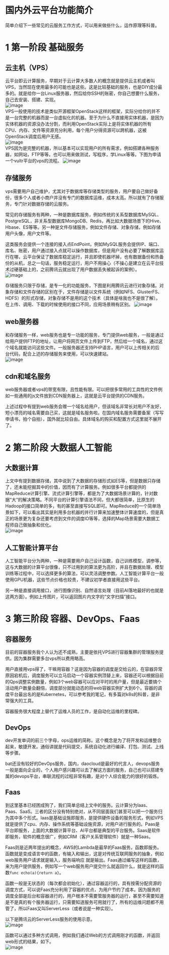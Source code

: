 # 国内外云平台功能简介
简单介绍下一些常见的云服务工作方式，可以用来做些什么，运作原理等科普。
# 1 第一阶段 基础服务
## 云主机（VPS）
云平台即云计算服务，早期对于云计算大多数人的概念就是提供云主机或者叫VPS，当然现在使用最多的可能也是这些。这是比较基础的服务，也是DIY成分最多的。就是给你一台Linux服务器，然后给你SSH的账密，你自己想要什么服务，自己去安装、搭建、实现。  
![image](img/vps1.jpg)  
VPS一般使用的技术是类似开源框架OpenStack这样的框架，实际分给你的并不是一台完整的机器而是一台虚拟化的机器。至于为什么不直接用实体机器，是因为实体机器的资源没办法分割，而利用OpenStack实际上是将实体机器的所有CPU、内存、文件等资源充分利用，每个用户分得资源可以跨机器，这被OpenStack调度后用户无感。  
![image](img/vps2.jpg)  
VPS因为是完整的机器，所以基本可以实现用户的所有需求，例如搭建各种服务器，如网站，FTP等等。也可以用来做测试，写程序，学Linux等等。下图为申请一个vultr平台的vps的流程。
![image](img/1.gif)
## 存储服务
vps需要用户自己维护，尤其对于数据库等存储类型的服务，用户要自己做好备份，很多个人或者小商户并没有专门的数据库运维，成本太高。所以就有了存储服务，专门针对数据存储的云服务。

常见的存储服务有两种，一种是数据库服务，例如传统的关系型数据库MySQL、PostgreSQL，非关系型数据库MongoDB、Redis，再比如大数据场景下的Hive、Hbase、ES等等。另一种是文件存储服务，例如文件存储、对象存储，例如存储用户头像，用户文件等。  

这类服务会提供一个连接的接入点EndPoint，例如MySQL服务会提供IP、端口、库名、账密，用户通过接入点就可以操作数据库，但是用户没有必要了解数据库运行在哪，云平台保证了数据库稳定运行，并且即使机器坏掉，也有数据备份和热备份的从机，总之一句话，服务稳定运行，用户不用操心（不操心是建立在云平台技术过硬基础上的，之前腾讯云就出现了用户数据丢失被起诉的案例）。  
![image](img/db1.jpg)  

存储服务只限于存储，是专一化的功能服务，下图是利用腾讯云进行对象存储。对象存储和文件存储的区别在于，文件存储是以文件系统（例如NFS、GlusterFS、HDFS）的形式存储，对象存储不是用的这个技术（具体是啥我也不是很了解）。在上传、调用、下载的时候使用的接口不同，应用场景稍有区别。
![image](img/2.gif)    

## web服务器
和存储服务一样，web服务也是专一功能的服务，专门提供web服务，一般是通过给用户提供FTP的地址，让用户将网页文件上传到FTP，然后给一个域名，通过这个域名就能访问这些文件。一般服务器还支持PHP语言，用户可以上传相关的后台代码，配合上述的存储服务来使用，可以快速建站。  
![image](img/web1.jpg)   
## cdn和域名服务
web服务器或者vps的带宽有限，且性能有限。可以把很多常用的工具性的文件例如一些通用的js文件放到CDN服务器上，这就是云平台提供的CDN服务。

上述过程中有提到web服务会赠一个域名给用户，但该域名非常长对用户不友好，短小漂亮的域名需要自己买，这就是域名服务啦。在国内域名服务需要备案（写写申请书，拍个自拍），国外就比较自由。具体域名的购买和配置方式这里就不展开了。
# 2 第二阶段 大数据人工智能
## 大数据计算
上文中有提到数据存储，其中说到了大数据的存储形式如ES等，但是数据只存储了，还未能挖掘其中的价值，因而有了计算服务。例如很多平台都提供的MapReduce计算引擎、流式计算引擎等，都是为了大数据场景计算的，针对数据“大”的解决策略。不同平台的计算引擎语法不同，但大都很简单，比原生的Hadoop的接口简单的多，有的甚至直接写SQL即可。MapReduce的一个简单场景如下，可以看出其实是利用多台机器的并行计算来加速整体计算速度的，但是真正的场景更为复杂还要考虑到文件的调度IO等等，选择的Map场景需要大数据工程师自己做抽象和优化。    
![image](img/mr1.jpg)  

## 人工智能计算平台
人工智能平台分为两种，一种是需要用户自己设计函数，自己训练模型，调参等，这与大数据的计算平台很像，只不过用到的算法更为高阶，并且在数据处理、模型训练等过程中，可以选择更多的算法，可以灵活调整参数。人工智能计算平台一般使用GPU机器，这些节点价格也较贵，不建议初学者直接用这些平台。

另一种是直接调用接口，进行图像识别、自然语言处理（目前AI落地最好的也就是这两方面）。例如上传图片，可以返回图片内文字的“文字扫描”接口。

# 3 第三阶段 容器、DevOps、Faas
## 容器服务
目前的容器服务我个人认为还不成熟，主要是依托VPS进行容器集群的管理服务提供。因为集群需要多台vps所以费用略高。

用户直接用vps得了，干嘛用容器？这是因为容器的调度是交给云的，在容器异常原因宕机后，调度服务可以立马启动一个容器实例顶替上来，容器还可以根据目前的Qps调整实例数量，例如3个web容器可以应对平时的用户量，但是最近要搞个活动用户数量会翻倍，调度部分就能动态的将web容器实例扩大到6个。容器的调度平台最出名的是Kubernetes，可以参考我的笔记，有多篇对k8s的科普，是非常强大的工具。

容器服务很大程度上替代了运维人员的工作，是自动化运维的里程碑。
## DevOps
dev开发单词的前三个字母，ops运维的简称。这个概念是为了将开发和运维整合起来，敏捷开发。通俗讲就是代码提交，系统自动化进行编译、打包、测试、上线等步骤。

bat还没有较好的DevOps服务，国内，daocloud是最好的代言人，devops服务一般是面向企业的，个人用户感兴趣可以去了解这方面的服务，自己也可以搭建专属的devops平台，串联流程的过程非常有趣，是对个人综合能力的很好的锻炼。
## Faas
到这里基本已经困成狗了，我们简单总结上文中的服务。云计算分为Iaas、Paas、SaaS。三者的区分没有特别绝对，从不同层面我们甚至可以把一个服务归为其中多个形式。Iaas是基础设施即服务，是提供硬件设备的服务形式，例如VPS就是提供了cpu、内存、操作系统等基础设施资源，对用户进行服务的。Paas是平台即服务，上面的大数据计算平台、AI平台都是典型的平台服务。Saas是软件即服务，软件的概念很广，例如CRM（客户关系管理软件）就是一种Saas。

Faas则是近两年提出的概念，AWS的Lambda是最早的Faas服务，函数即服务。函数就是变成语言中的函数，有输入和输出，这是对传统互联网服务的抽象，例如web服务用户请求就是输入，服务端响应 就是输出。Faas通过编写这样的函数，来为用户提供服务，例如写一个web服务用户提交什么就返回什么，就是这样的函数`func echo(a){return a}`。

函数一般是无状态的（每次都会初始化），通过容器运行的，具有按需分配资源的调度方式，可以说Faas充分利用了容器的优点，为用户节约了成本。因为服务的调度全部是后台和容器进行的，用户根本不需要管服务器的运行，甚至不需要知道是不是真的有个服务器运行，只需要知道服务可用就行了，所有的运维问题都不用管了，所以Faas又叫ServerLess（或者说是一种实现）。

以下是腾讯云的ServerLess服务的使用示意。  
![image](img/3.gif)

函数可以通过多种方式调用，例如我们通过Web的方式调用刚才的函数，并返回web形式的结果，如下。  
![image](img/4.gif)  



